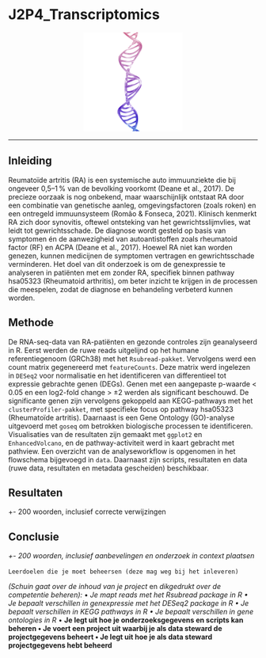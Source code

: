 # J2P4_Transcriptomics
<p align="center">
  <img src="assets/DNA.png" alt="Dubbel strengs DNA" width="200" />
</p>

___

## Inleiding
Reumatoïde artritis (RA) is een systemische auto immuunziekte die bij ongeveer 0,5–1 % van de bevolking voorkomt (Deane et al., 2017). De precieze oorzaak is nog onbekend, maar waarschijnlijk ontstaat RA door een combinatie van genetische aanleg, omgevingsfactoren (zoals roken) en een ontregeld immuunsysteem (Romão & Fonseca, 2021). Klinisch kenmerkt RA zich door synovitis, oftewel ontsteking van het gewrichtsslijmvlies, wat leidt tot gewrichtsschade. De diagnose wordt gesteld op basis van symptomen én de aanwezigheid van autoantistoffen zoals rheumatoid factor (RF) en ACPA (Deane et al., 2017). Hoewel RA niet kan worden genezen, kunnen medicijnen de symptomen vertragen en gewrichtsschade verminderen.
Het doel van dit onderzoek is om de genexpressie te analyseren in patiënten met em zonder RA, specifiek binnen pathway hsa05323 (Rheumatoid arthritis), om beter inzicht te krijgen in de processen die meespelen, zodat de diagnose en behandeling verbeterd kunnen worden.

## Methode
De RNA-seq-data van RA-patiënten en gezonde controles zijn geanalyseerd in R. Eerst werden de ruwe reads uitgelijnd op het humane referentiegenoom (GRCh38) met het `Rsubread-pakket`. Vervolgens werd een count matrix gegenereerd met `featureCounts`. Deze matrix werd ingelezen in `DESeq2` voor normalisatie en het identificeren van differentieel tot expressie gebrachte genen (DEGs). Genen met een aangepaste p-waarde < 0.05 en een log2-fold change > ±2 werden als significant beschouwd.
De significante genen zijn vervolgens gekoppeld aan KEGG-pathways met het `clusterProfiler-pakket`, met specifieke focus op pathway hsa05323 (Rheumatoïde artritis). Daarnaast is een Gene Ontology (GO)-analyse uitgevoerd met `goseq` om betrokken biologische processen te identificeren. Visualisaties van de resultaten zijn gemaakt met `ggplot2` en `EnhancedVolcano`, en de pathway-activiteit werd in kaart gebracht met pathview.
Een overzicht van de analyseworkflow is opgenomen in het flowschema bijgevoegd in `data`. Daarnaast zijn scripts, resultaten en data (ruwe data, resultaten en metadata gescheiden) beschikbaar. 


## Resultaten
+- 200 woorden, inclusief correcte verwijzingen

## Conclusie
*+- 200 woorden, inclusief aanbevelingen en onderzoek in context
plaatsen*

`Leerdoelen die je moet beheersen (deze mag weg bij het inleveren)`

*(Schuin gaat over de inhoud
van je project* en *dikgedrukt over de competentie beheren):*
• *Je mapt reads met het Rsubread package in R
• Je bepaalt verschillen in genexpressie met het DESeq2 package in R
• Je bepaalt verschillen in KEGG pathways in R
• Je bepaalt verschillen in gene ontologies in R*
• **Je legt uit hoe je onderzoeksgegevens en scripts kan beheren
• Je voert een project uit waarbij je als data steward de projectgegevens beheert
• Je legt uit hoe je als data steward projectgegevens hebt beheerd**
